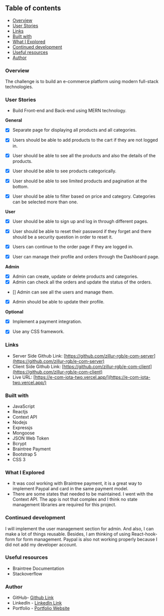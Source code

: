 ## Table of contents


- [Overview](#overview)
- [User Stories](#user-stories)
- [Links](#links)
- [Built with](#built-with)
- [What I Explored](#what-i-explored)
- [Continued development](#continued-development)
- [Useful resources](#useful-resources)
- [Author](#author)


### Overview


The challenge is to build an e-commerce platform using modern full-stack technologies.


### User Stories


- Build Front-end and Back-end using MERN technology.


**General**


- [x] Separate page for displaying all products and all categories.
- [x] Users should be able to add products to the cart if they are not logged in.
- [x] User should be able to see all the products and also the details of the products.
- [x] User should be able to see products categorically.
- [x] User should be able to see limited products and pagination at the bottom.
- [x] User should be able to filter based on price and category. Categories can be selected more than one.


**User**


- [x] User should be able to sign up and log in through different pages.
- [x] User should be able to reset their password if they forget and there should be a security question in order to reset it.
- [x] Users can continue to the order page if they are logged in.
- [x] User can manage their profile and orders through the Dashboard page.


**Admin**


- [x] Admin can create, update or delete products and categories.
- [x] Admin can check all the orders and update the status of the orders.
- [] Admin can see all the users and manage them.
- [x] Admin should be able to update their profile.


**Optional**


- [x] Implement a payment integration.
- [x] Use any CSS framework.


### Links


- Server Side Github Link: [https://github.com/zillur-rgb/e-com-server](https://github.com/zillur-rgb/e-com-server)
- Client Side Github Link: [https://github.com/zillur-rgb/e-com-client](https://github.com/zillur-rgb/e-com-client)
- Live URL: [https://e-com-iota-two.vercel.app/](https://e-com-iota-two.vercel.app/)


### Built with


- JavaScript
- Reactjs
- Context API
- Nodejs
- Expressjs
- Mongoose
- JSON Web Token
- Bcrypt
- Braintree Payment
- Bootstrap 5
- CSS 3


### What I Explored


- It was cool working with Braintree payment, it is a great way to implement Paypal and card in the same payment model.
- There are some states that needed to be maintained. I went with the Context API. The app is not that complex and I think no state management libraries are required for this project.


### Continued development


I will implement the user management section for admin. And also, I can make a lot of things reusable. Besides, I am thinking of using React-hook-form for form management. Paypal is also not working properly because I did not add my developer account.


### Useful resources


- Braintree Documentation
- Stackoverflow


### Author


- GitHub- [Github Link](https://github.com/zillur-rgb)
- LinkedIn - [LinkedIn Link](https://linkedin.com/in/zillur-rgb)
- Portfolio - [Portfolio Website](https://zillurdev.netlify.app)
